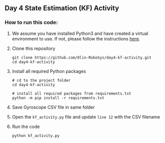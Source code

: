 ﻿## Day 4 State Estimation (KF) Activity

### How to run this code:

1. We assume you have installed Python3 and have created a virtual environment to use. If not, please follow the instructions [here](https://www.notion.so/robosys2023/1D-Crazyflie-Altitude-Control-Assignment-ca27091d37d04160b586c692d02a9450#3e7a50ae2de94a92808d2e921cf4a886).

2. Clone this repository
      ```
      git clone https://github.com/Olin-RoboSys/day4-kf-activity.git
      cd day4-kf-activity
3. Install all required Python packages
      ```
      # cd to the project folder
      cd day4-kf-activity

      # install all required packages from requirements.txt
      python -m pip install -r requirements.txt

4. Save Gyroscope CSV file in same folder

5. Open the `kf_activity.py` file and update `line 12` with the CSV filename

6. Run the code
      ```
      python kf_activity.py

